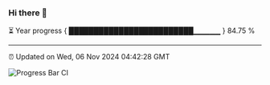 ### Hi there 👋

⏳ Year progress { █████████████████████████▁▁▁▁▁ } 84.75 %

---

⏰ Updated on Wed, 06 Nov 2024 04:42:28 GMT

![Progress Bar CI](https://github.com/IshwaranRudhara/GIT-ACTION/workflows/Progress%20Bar%20CI/badge.svg)

